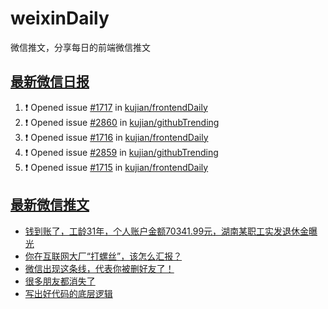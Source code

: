 # weixinDaily
微信推文，分享每日的前端微信推文

## [最新微信日报](https://github.com/kujian/weixinDaily/issues)

<!--START_SECTION:activity-->
1. ❗ Opened issue [#1717](https://github.com/kujian/frontendDaily/issues/1717) in [kujian/frontendDaily](https://github.com/kujian/frontendDaily)
2. ❗ Opened issue [#2860](https://github.com/kujian/githubTrending/issues/2860) in [kujian/githubTrending](https://github.com/kujian/githubTrending)
3. ❗ Opened issue [#1716](https://github.com/kujian/frontendDaily/issues/1716) in [kujian/frontendDaily](https://github.com/kujian/frontendDaily)
4. ❗ Opened issue [#2859](https://github.com/kujian/githubTrending/issues/2859) in [kujian/githubTrending](https://github.com/kujian/githubTrending)
5. ❗ Opened issue [#1715](https://github.com/kujian/frontendDaily/issues/1715) in [kujian/frontendDaily](https://github.com/kujian/frontendDaily)
<!--END_SECTION:activity-->


## [最新微信推文](https://weixin.qdkfweb.cn/)

<!-- BLOG-POST-LIST:START -->
- [钱到账了，工龄31年，个人账户金额70341.99元，湖南某职工实发退休金曝光](https://weixin.qdkfweb.cn/44201.html)
- [你在互联网大厂“打螺丝”，该怎么汇报？](https://weixin.qdkfweb.cn/44210.html)
- [微信出现这条线，代表你被删好友了！](https://weixin.qdkfweb.cn/44197.html)
- [很多朋友都消失了](https://weixin.qdkfweb.cn/44199.html)
- [写出好代码的底层逻辑](https://weixin.qdkfweb.cn/44189.html)
<!-- BLOG-POST-LIST:END -->